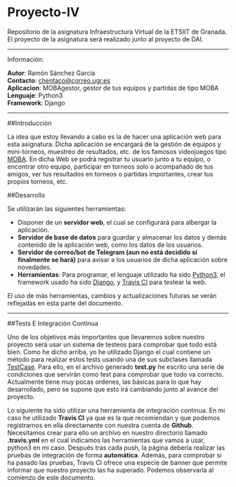 # Proyecto-IV
Repositorio de la asignatura Infraestructura Virtual de la ETSIIT de Granada. El proyecto de la asignatura será realizado junto al proyecto de DAI. 
  
-------------------------------- 

Información:  

**Autor**: Ramón Sánchez García  
**Contacto**: chentaco@correo.ugr.es  
**Aplicacion**: MOBAgestor, gestor de tus equipos y partidas de tipo MOBA  
**Lenguaje**: Python3  
**Framework**: Django  
  
--------------------------------  
##Introducción

La idea que estoy llevando a cabo es la de hacer una aplicación web para esta asignatura. Dicha aplicación se encargará de la gestión de equipos y mini-torneos, muestreo de resultados, etc. de los famosos videojuegos tipo [MOBA](https://es.wikipedia.org/wiki/Multiplayer_online_battle_arena). En dicha Web se podrá registrar tu usuario junto a tu equipo, o encontrar otro equipo, participar en torneos solo o acompañado de tus amigos, ver tus resultados en torneos o partidas importantes, crear tus propios torneos, etc.  



##Desarrollo 

Se utilizarán las siguientes herramientas:   

* Disponer de un **servidor web**, el cual se configurará para albergar la aplicación.
* **Servidor de base de datos** para guardar y almacenar los datos y demás contenido de la aplicación web, como los datos de los usuarios.
* **Servidor de correo/bot de Telegram (aun no está decidido si finalmente se hará)** para avisar a los usuarios de dicha aplicación sobre novedades.
* **Herramientas**: Para programar, el lenguaje utilizado ha sido [Python3](https://www.python.org/download/releases/3.0/), el framework usado ha sido [Django](https://www.djangoproject.com/), y [Travis CI](https://travis-ci.org/) para testear la web.  

  
El uso de más herramientas, cambios y actualizaciones futuras se verán reflejadas en esta parte del documento.

--------------------------------

##Tests E Integración Continua

Uno de los objetivos más importantes que llevaremos sobre nuestro proyecto será usar un sistema de testeos para comprobar que todo está bien. Como he dicho arriba, yo he utilizado Django el cual contiene un método para realizar estos tests usando una de sus subclases llamada [TestCase](https://docs.djangoproject.com/en/1.8/topics/testing/tools/#django.test.TestCase). Para ello, en el archivo generado **test.py** he escrito una serie de condiciones que servirán como test para comprobar que todo va correcto. Actualmente tiene muy pocas ordenes, las básicas para lo que hay desarrollado, pero se supone que esto irá cambiando junto al avance del proyecto.  

  
Lo siguiente ha sido utilizar una herramienta de integración continua. En mi caso he utilizado **Travis CI** ya que es la que recomiendan y que podemos registrarnos en ella directamente con nuestra cuenta de **Github**. Necesitamos crear para ello un archivo en nuestro directorio llamado **.travis.yml** en el cual indicamos las herramientas que vamos a usar, python3 en mi caso. Después tras cada push, la página debería realizar las pruebas de integración de forma **automática**. Además, para comprobar si ha pasado las pruebas, Travis CI ofrece una especie de banner que permite informar que nuestro proyecto las ha superado. Podemos observarla al comienzo de este documento.
  

